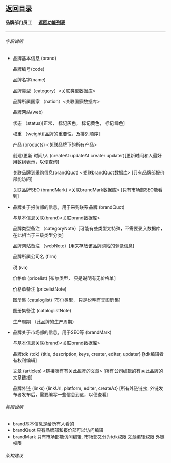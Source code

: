 ## [返回目录](../../readme.md)  
#### 品牌部门员工 &nbsp;&nbsp;&nbsp;&nbsp; [返回功能列表](../5_Function.md)
---
###### 字段说明
 - 品牌基本信息 (brand)

	品牌编号(code)

	品牌名字(name)

	品牌类型（category）<关联类型数据库>

	品牌所属国家 （nation）<关联国家数据库>

	品牌网站(web)

	状态 （status)[正常， 标记灰色， 标记黄色， 标记绿色]

	权重 （weight)[品牌的重要性，及排列顺序]

	产品 (products) <关联品牌下的所有产品>

	创建/更新 时间/人 (createAt updateAt creater updater)[更新时间和人最好用数组表示，以便查询]

	关联品牌到采购信息(brandQuot) <关联brandQuot数据库> [只有品牌部报价部能访问]

	关联品牌SEO (brandMark) <关联brandMark数据库> [只有市场部SEO能看到]

- 品牌关于报价部的信息，用于采购联系品牌 (brandQuot)
	
	与基本信息关联(brand)<关联brand数据库>

	品牌类型备注 （categoryNote）[可能有些类型太特殊，不需要录入数据库，在此相当于三级类型分类]

	品牌网站备注 （webNote）[用来存放该品牌网站的登录信息]

	品牌所属公司名 (firm)

	税 (iva)

	价格单 (pricelist) [布尔类型， 只是说明有无价格单]

	价格单备注 (pricelistNote)

	图册集 (cataloglist) [布尔类型， 只是说明有无图册集]

	图册集备注 (cataloglistNote)

	生产周期 （此品牌的生产周期）

- 品牌关于市场部的信息，用于SEO等 (brandMark)
	
	与基本信息关联(brand)<关联brand数据库>

	品牌tdk (tdk) {title, description, keys, creater, editer, updater} [tdk编辑者有权利编辑]

	文章 (articles) <链接所有有关此品牌的文章> [所有公司编辑的有关此品牌的文章链接]

	品牌外链 (links) {linkUrl, platform, editer, createAt} [所有外链链接, 外链发布者发布后，需要编写一些信息到这，以便查看]
	
###### 权限说明
- brand基本信息是给所有人看的
- brandQuot 只有品牌部和报价部可以访问编辑
- brandMark 只有市场部能访问编辑, 市场部又分为tdk权限 文章编辑权限 外链权限

###### 架构建议